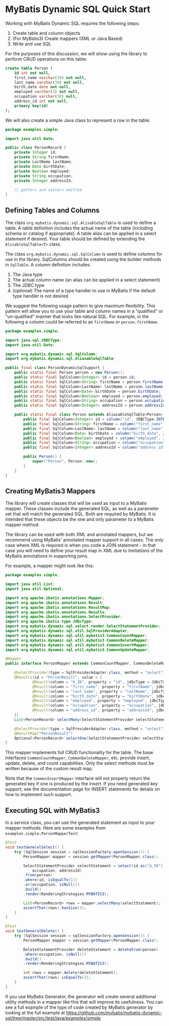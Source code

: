 # MyBatis Dynamic SQL Quick Start

Working with MyBatis Dynamic SQL requires the following steps:

1. Create table and column objects
2. (For MyBatis3) Create mappers (XML or Java Based)
3. Write and use SQL

For the purposes of this discussion, we will show using the library to perform CRUD operations on this table:

```sql
create table Person (
    id int not null,
    first_name varchar(30) not null,
    last_name varchar(30) not null,
    birth_date date not null,
    employed varchar(3) not null,
    occupation varchar(30) null,
    address_id int not null,
    primary key(id)
);
```

We will also create a simple Java class to represent a row in the table:

```java
package examples.simple;

import java.util.Date;

public class PersonRecord {
    private Integer id;
    private String firstName;
    private LastName lastName;
    private Date birthDate;
    private Boolean employed;
    private String occupation;
    private Integer addressId;
    
    // getters and setters omitted
}
```

## Defining Tables and Columns

The class `org.mybatis.dynamic.sql.AlisableSqlTable` is used to define a table. A table definition includes
the actual name of the table (including schema or catalog if appropriate). A table alias can be applied in a
select statement if desired.  Your table should be defined by extending the `AlisableSqlTable<T>` class.

The class `org.mybatis.dynamic.sql.SqlColumn` is used to define columns for use in the library.
SqlColumns should be created using the builder methods in `SqlTable`.
A column definition includes:

1. The Java type
2. The actual column name (an alias can be applied in a select statement)
3. The JDBC type
4. (optional) The name of a type handler to use in MyBatis if the default type handler is not desired

We suggest the following usage pattern to give maximum flexibility.  This pattern will allow you to use your
table and column names in a "qualified" or "un-qualified" manner that looks like natural SQL. For example, in the
following a column could be referred to as `firstName` or `person.firstName`.

```java
package examples.simple;

import java.sql.JDBCType;
import java.util.Date;

import org.mybatis.dynamic.sql.SqlColumn;
import org.mybatis.dynamic.sql.AliasableSqlTable;

public final class PersonDynamicSqlSupport {
    public static final Person person = new Person();
    public static final SqlColumn<Integer> id = person.id;
    public static final SqlColumn<String> firstName = person.firstName;
    public static final SqlColumn<LastName> lastName = person.lastName;
    public static final SqlColumn<Date> birthDate = person.birthDate;
    public static final SqlColumn<Boolean> employed = person.employed;
    public static final SqlColumn<String> occupation = person.occupation;
    public static final SqlColumn<Integer> addressId = person.addressId;

    public static final class Person extends AliasableSqlTable<Person> {
        public final SqlColumn<Integer> id = column("id", JDBCType.INTEGER);
        public final SqlColumn<String> firstName = column("first_name", JDBCType.VARCHAR);
        public final SqlColumn<LastName> lastName = column("last_name", JDBCType.VARCHAR, "examples.simple.LastNameTypeHandler");
        public final SqlColumn<Date> birthDate = column("birth_date", JDBCType.DATE);
        public final SqlColumn<Boolean> employed = column("employed", JDBCType.VARCHAR, "examples.simple.YesNoTypeHandler");
        public final SqlColumn<String> occupation = column("occupation", JDBCType.VARCHAR);
        public final SqlColumn<Integer> addressId = column("address_id", JDBCType.INTEGER);

        public Person() {
            super("Person", Person::new);
        }
    }
}
```

## Creating MyBatis3 Mappers
The library will create classes that will be used as input to a MyBatis mapper.  These classes include the generated
SQL, as well as a parameter set that will match the generated SQL.  Both are required by MyBatis.  It is intended that
these objects be the one and only parameter to a MyBatis mapper method.

The library can be used with both XML and annotated mappers, but we recommend using MyBatis' annotated mapper support in
all cases.  The only case where XML is required is when you code a JOIN statement - in that case you will need to define
your result map in XML due to limitations of the MyBatis annotations in supporting joins.

For example, a mapper might look like this:

```java
package examples.simple;

import java.util.List;
import java.util.Optional;

import org.apache.ibatis.annotations.Mapper;
import org.apache.ibatis.annotations.Result;
import org.apache.ibatis.annotations.ResultMap;
import org.apache.ibatis.annotations.Results;
import org.apache.ibatis.annotations.SelectProvider;
import org.apache.ibatis.type.JdbcType;
import org.mybatis.dynamic.sql.select.render.SelectStatementProvider;
import org.mybatis.dynamic.sql.util.SqlProviderAdapter;
import org.mybatis.dynamic.sql.util.mybatis3.CommonCountMapper;
import org.mybatis.dynamic.sql.util.mybatis3.CommonDeleteMapper;
import org.mybatis.dynamic.sql.util.mybatis3.CommonInsertMapper;
import org.mybatis.dynamic.sql.util.mybatis3.CommonUpdateMapper;

@Mapper
public interface PersonMapper extends CommonCountMapper, CommonDeleteMapper, CommonInsertMapper<PersonRecord>, CommonUpdateMapper {

    @SelectProvider(type = SqlProviderAdapter.class, method = "select")
    @Results(id = "PersonResult", value = {
            @Result(column = "A_ID", property = "id", jdbcType = JdbcType.INTEGER, id = true),
            @Result(column = "first_name", property = "firstName", jdbcType = JdbcType.VARCHAR),
            @Result(column = "last_name", property = "lastName", jdbcType = JdbcType.VARCHAR, typeHandler = LastNameTypeHandler.class),
            @Result(column = "birth_date", property = "birthDate", jdbcType = JdbcType.DATE),
            @Result(column = "employed", property = "employed", jdbcType = JdbcType.VARCHAR, typeHandler = YesNoTypeHandler.class),
            @Result(column = "occupation", property = "occupation", jdbcType = JdbcType.VARCHAR),
            @Result(column = "address_id", property = "addressId", jdbcType = JdbcType.INTEGER)
    })
    List<PersonRecord> selectMany(SelectStatementProvider selectStatement);

    @SelectProvider(type = SqlProviderAdapter.class, method = "select")
    @ResultMap("PersonResult")
    Optional<PersonRecord> selectOne(SelectStatementProvider selectStatement);
}
```

This mapper implements full CRUD functionality for the table. The base interfaces `CommonCountMapper`,
`CommonDeleteMapper`, etc. provide insert, update, delete, and count capabilities. Only the select methods must be
written because of the custom result map.

Note that the `CommonInsertMapper` interface will not properly return the generated key if one is produced by the insert.
If you need generated key support, see the documentation page for INSERT statements for details on how to implement
such support.

## Executing SQL with MyBatis3
In a service class, you can use the generated statement as input to your mapper methods.  Here are some
examples from `examples.simple.PersonMapperTest`:

```java
@Test
void testGeneralSelect() {
    try (SqlSession session = sqlSessionFactory.openSession()) {
        PersonMapper mapper = session.getMapper(PersonMapper.class);

        SelectStatementProvider selectStatement = select(id.as("A_ID"), firstName, lastName, birthDate, employed,
            occupation, addressId)
        .from(person)
        .where(id, isEqualTo(1))
        .or(occupation, isNull())
        .build()
        .render(RenderingStrategies.MYBATIS3);

        List<PersonRecord> rows = mapper.selectMany(selectStatement);
        assertThat(rows).hasSize(3);
    }
}

@Test
void testGeneralDelete() {
    try (SqlSession session = sqlSessionFactory.openSession()) {
        PersonMapper mapper = session.getMapper(PersonMapper.class);

        DeleteStatementProvider deleteStatement = deleteFrom(person)
        .where(occupation, isNull())
        .build()
        .render(RenderingStrategies.MYBATIS3);

        int rows = mapper.delete(deleteStatement);
        assertThat(rows).isEqualTo(2);
    }
}
```

If you use MyBatis Generator, the generator will create several additional utility methods in a mapper like this that
will improve its usefulness. You can see a full example of the type of code created by MyBatis generator by looking
at the full example at https://github.com/mybatis/mybatis-dynamic-sql/tree/master/src/test/java/examples/simple
